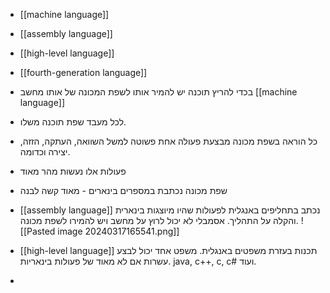 - [[machine language]]
- [[assembly language]]
- [[high-level language]]
- [[fourth-generation language]]

- בכדי להריץ תוכנה יש להמיר אותו לשפת המכונה של אותו מחשב [[machine language]]
- לכל מעבד שפת תוכנה משלו.
- כל הוראה בשפת מכונה מבצעת פעולה אחת פשוטה למשל השוואה, העתקה, הזזה, יצירה וכדומה.
- פעולות אלו נעשות מהר מאוד
- שפת מכונה נכתבת במספרים בינארים - מאוד קשה לבנה
- [[assembly language]] נכתב בתחליפים באנגלית לפעולות שהיו מיוצגות בינארית והקלה על התהליך. אסמבלי לא יכול לרוץ על מחשב ויש להמירו לשפת מכונה.
![[Pasted image 20240317165541.png]]
- [[high-level language]] תכנות בעזרת משפטים באנגלית. משפט אחד יכול לבצע עשרות אם לא מאוד של פעולות בינאריות. java, c++, c, c# ועוד.
- 